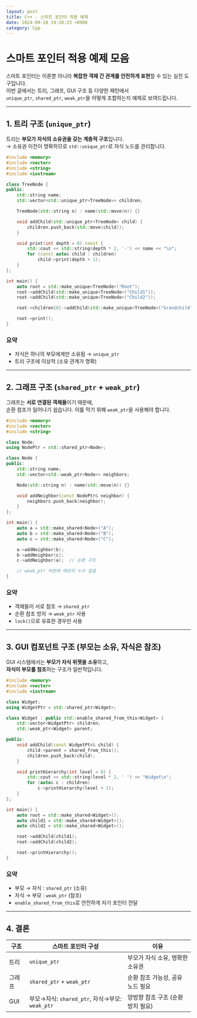 ```yaml
---
layout: post
title: C++ - 스마트 포인터 적용 예제
date: 2024-09-28 19:20:23 +0900
category: Cpp
---
```

# 스마트 포인터 적용 예제 모음

스마트 포인터는 이론뿐 아니라 **복잡한 객체 간 관계를 안전하게 표현**할 수 있는 실전 도구입니다.  
이번 글에서는 트리, 그래프, GUI 구조 등 다양한 패턴에서  
`unique_ptr`, `shared_ptr`, `weak_ptr`을 어떻게 조합하는지 예제로 보여드립니다.

---

## 1. 트리 구조 (`unique_ptr`)

트리는 **부모가 자식의 소유권을 갖는 계층적 구조**입니다.  
→ 소유권 이전이 명확하므로 `std::unique_ptr`로 자식 노드를 관리합니다.

```cpp
#include <memory>
#include <vector>
#include <string>
#include <iostream>

class TreeNode {
public:
    std::string name;
    std::vector<std::unique_ptr<TreeNode>> children;

    TreeNode(std::string n) : name(std::move(n)) {}

    void addChild(std::unique_ptr<TreeNode> child) {
        children.push_back(std::move(child));
    }

    void print(int depth = 0) const {
        std::cout << std::string(depth * 2, '-') << name << "\n";
        for (const auto& child : children)
            child->print(depth + 1);
    }
};

int main() {
    auto root = std::make_unique<TreeNode>("Root");
    root->addChild(std::make_unique<TreeNode>("Child1"));
    root->addChild(std::make_unique<TreeNode>("Child2"));

    root->children[0]->addChild(std::make_unique<TreeNode>("Grandchild"));

    root->print();
}
```

### 요약
- 자식은 하나의 부모에게만 소유됨 → `unique_ptr`
- 트리 구조에 이상적 (소유 관계가 명확)

---

## 2. 그래프 구조 (`shared_ptr` + `weak_ptr`)

그래프는 **서로 연결된 객체들**이기 때문에,  
순환 참조가 일어나기 쉽습니다. 이를 막기 위해 `weak_ptr`을 사용해야 합니다.

```cpp
#include <memory>
#include <vector>
#include <string>

class Node;
using NodePtr = std::shared_ptr<Node>;

class Node {
public:
    std::string name;
    std::vector<std::weak_ptr<Node>> neighbors;

    Node(std::string n) : name(std::move(n)) {}

    void addNeighbor(const NodePtr& neighbor) {
        neighbors.push_back(neighbor);
    }
};

int main() {
    auto a = std::make_shared<Node>("A");
    auto b = std::make_shared<Node>("B");
    auto c = std::make_shared<Node>("C");

    a->addNeighbor(b);
    b->addNeighbor(c);
    c->addNeighbor(a);  // 순환 구조

    // weak_ptr 덕분에 메모리 누수 없음
}
```

### 요약
- 객체들이 서로 참조 → `shared_ptr`
- 순환 참조 방지 → `weak_ptr` 사용
- `lock()`으로 유효한 경우만 사용

---

## 3. GUI 컴포넌트 구조 (부모는 소유, 자식은 참조)

GUI 시스템에서는 **부모가 자식 위젯을 소유**하고,  
**자식이 부모를 참조**하는 구조가 일반적입니다.

```cpp
#include <memory>
#include <vector>
#include <iostream>

class Widget;
using WidgetPtr = std::shared_ptr<Widget>;

class Widget : public std::enable_shared_from_this<Widget> {
    std::vector<WidgetPtr> children;
    std::weak_ptr<Widget> parent;

public:
    void addChild(const WidgetPtr& child) {
        child->parent = shared_from_this();
        children.push_back(child);
    }

    void printHierarchy(int level = 0) {
        std::cout << std::string(level * 2, ' ') << "Widget\n";
        for (auto& c : children)
            c->printHierarchy(level + 1);
    }
};

int main() {
    auto root = std::make_shared<Widget>();
    auto child1 = std::make_shared<Widget>();
    auto child2 = std::make_shared<Widget>();

    root->addChild(child1);
    root->addChild(child2);

    root->printHierarchy();
}
```

### 요약
- 부모 → 자식 : `shared_ptr` (소유)
- 자식 → 부모 : `weak_ptr` (참조)
- `enable_shared_from_this`로 안전하게 자기 포인터 전달

---

## 4. 결론

| 구조       | 스마트 포인터 구성                             | 이유 |
|------------|------------------------------------------------|------|
| 트리       | `unique_ptr`                                   | 부모가 자식 소유, 명확한 소유권 |
| 그래프     | `shared_ptr` + `weak_ptr`                      | 순환 참조 가능성, 공유 노드 필요 |
| GUI        | 부모→자식: `shared_ptr`, 자식→부모: `weak_ptr` | 양방향 참조 구조 (순환 방지 필요) |
